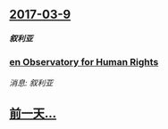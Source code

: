 ## [2017-03-9](/news/2017/03/9/index.md)

##### 叙利亚
### [en Observatory for Human Rights ](/news/2017/03/9/en-Observatory-for-Human-Rights.md)
_消息: 叙利亚_

## [前一天...](/news/2017/03/8/index.md)

